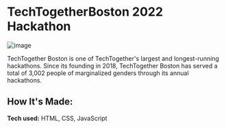# TechTogetherBoston 2022 Hackathon
![image](https://user-images.githubusercontent.com/76890262/183943722-2122e8a7-c5aa-440c-9e07-4ee486c8baf7.png)

TechTogether Boston is one of TechTogether's largest and longest-running hackathons. Since its founding in 2018, TechTogether Boston has served a total of 3,002 people of marginalized genders through its annual hackathons.

## How It's Made:

**Tech used:** HTML, CSS, JavaScript
